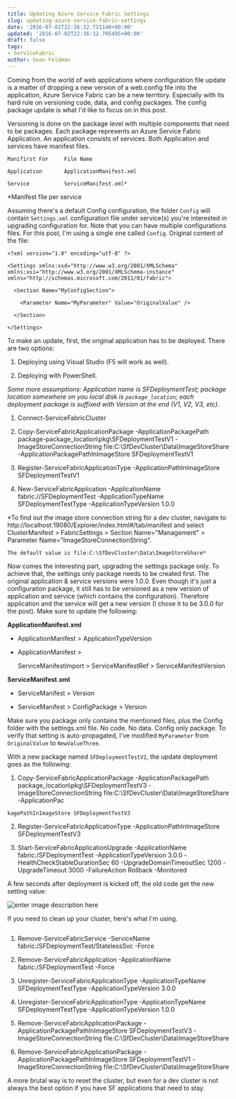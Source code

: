 ```yaml
---
title: Updating Azure Service Fabric Settings
slug: updating-azure-service-fabric-settings
date: '2016-07-02T22:36:32.721140+00:00'
updated: '2016-07-02T22:36:32.705495+00:00'
draft: false
tags:
- ServiceFabric
author: Sean Feldman
---
```

Coming from the world of web applications where configuration file update is a matter of dropping a new version of a web.config file into the application, Azure Service Fabric can be a new territory. Especially with its hard rule on versioning code, data, and config packages. The config package update is what I'd like to focus on in this post.

Versioning is done on the package level with multiple components that need to be packages. Each package represents an Azure Service Fabric Application. An application consists of services. Both Application and services have manifest files.

```
Manifirst For     File Name                           
Application       ApplicationManifest.xml 
Service           ServiceManifest.xml*
```

\*Manifest file per service

Assuming there's a default Config configuration, the folder `Config` will contain `Settings.xml` configuration file under service(s) you're interested in upgrading configuration for. Note that you can have multiple configurations files. For this post, I'm using a single one called `Config`. Original content of the file:

```
<?xml version="1.0" encoding="utf-8" ?>
<Settings xmlns:xsd="http://www.w3.org/2001/XMLSchema" xmlns:xsi="http://www.w3.org/2001/XMLSchema-instance" xmlns="http://schemas.microsoft.com/2011/01/fabric">
  <Section Name="MyConfigSection">
    <Parameter Name="MyParameter" Value="OriginalValue" />
  </Section>
</Settings>
```

To make an update, first, the original application has to be deployed. There are two options:
1. Deploying using Visual Studio (F5 will work as well).
2. Deploying with PowerShell.

*Some more assumptions: Application name is SFDeploymentTest; package location somewhere on you local disk is `package_location`; each deployment package is suffixed with Version at the end (V1, V2, V3, etc).*

 1. Connect-ServiceFabricCluster
 2. Copy-ServiceFabricApplicationPackage -ApplicationPackagePath package-package_location\pkg\SFDeploymentTestV1 -ImageStoreConnectionString file:C:\SfDevCluster\Data\ImageStoreShare -ApplicationPackagePathInImageStore SFDeploymentTestV1
 3. Register-ServiceFabricApplicationType -ApplicationPathInImageStore SFDeploymentTestV1
 4. New-ServiceFabricApplication -ApplicationName fabric://SFDeploymentTest -ApplicationTypeName SFDeploymentTestType -ApplicationTypeVersion 1.0.0

*To find out the image store connection string for a dev cluster, navigate to http://localhost:19080/Explorer/index.html#/tab/manifest and select ClusterManifest > FabricSettings > Section Name="Management" > Parameter Name="ImageStoreConnectionString".
```
The default value is file:C:\SfDevCluster\Data\ImageStoreShare*
```

Now comes the interesting part, upgrading the settings package only. To achieve that, the settings only package needs to be created first. The original application & service versions were 1.0.0. Even though it's just a configuration package, it still has to be versioned as a new version of application and service (which contains the configuration). Therefore application and the service will get a new version (I chose it to be 3.0.0 for the post). Make sure to update the following:

**ApplicationManifest.xml** 

 - ApplicationManifest > ApplicationTypeVersion
 - ApplicationManifest >
   ServiceManifestImport > ServiceManifestRef > ServiceManifestVersion

**ServiceManifest.xml**

 - ServiceManifest > Version
 - ServiceManifest > ConfigPackage > Version

Make sure you package only contains the mentioned files, plus the Config folder with the settings.xml file. No code. No data. Config only package. To verify that setting is auto-propagated, I've modified `MyParameter` from `OriginalValue` to `NewValueThree`.

With a new package named `SFDeploymentTestV2`, the update deployment goes as the following:

 1. Copy-ServiceFabricApplicationPackage -ApplicationPackagePath package_location\pkg\SFDeploymentTestV3 -ImageStoreConnectionString file:C:\SfDevCluster\Data\ImageStoreShare -ApplicationPac
```
kagePathInImageStore SFDeploymentTestV3
```
 2. Register-ServiceFabricApplicationType -ApplicationPathInImageStore SFDeploymentTestV3
 3. Start-ServiceFabricApplicationUpgrade -ApplicationName fabric:/SFDeploymentTest -ApplicationTypeVersion 3.0.0  -HealthCheckStableDurationSec 60 -UpgradeDomainTimeoutSec 1200 -UpgradeTimeout 3000   -FailureAction Rollback -Monitored

A few seconds after deployment is kicked off, the old code get the new setting value:

![enter image description here][1]

If you need to clean up your cluster, here's what I'm using. 
```

```
 1. Remove-ServiceFabricService -ServiceName fabric:/SFDeploymentTest/StatelessSvc -Force
 2. Remove-ServiceFabricApplication -ApplicationName fabric:/SFDeploymentTest -Force
 3. Unregister-ServiceFabricApplicationType -ApplicationTypeName SFDeploymentTestType -ApplicationTypeVersion 3.0.0
 4. Unregister-ServiceFabricApplicationType -ApplicationTypeName SFDeploymentTestType -ApplicationTypeVersion 1.0.0
 5. Remove-ServiceFabricApplicationPackage -ApplicationPackagePathInImageStore SFDeploymentTestV3 -ImageStoreConnectionString file:C:\SfDevCluster\Data\ImageStoreShare
 6. Remove-ServiceFabricApplicationPackage -ApplicationPackagePathInImageStore SFDeploymentTestV1 -ImageStoreConnectionString file:C:\SfDevCluster\Data\ImageStoreShare

A more brutal way is to reset the cluster, but even for a dev cluster is not always the best option if you have SF applications that need to stay.


[1]: https://aspblogs.blob.core.windows.net:443/media/sfeldman/2016/SF_config_package_update/clipboard-1.png
